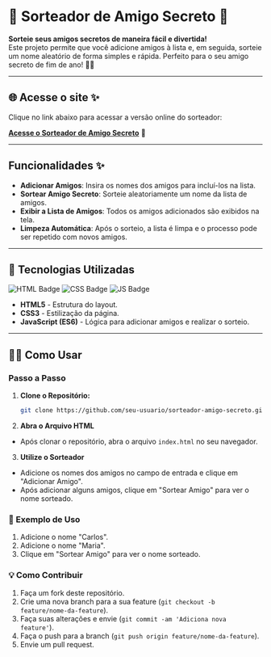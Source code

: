 # 🎉 Sorteador de Amigo Secreto 🎉

**Sorteie seus amigos secretos de maneira fácil e divertida!**  
Este projeto permite que você adicione amigos à lista e, em seguida, sorteie um nome aleatório de forma simples e rápida. Perfeito para o seu amigo secreto de fim de ano! 🎄🎁

---
## 🌐 Acesse o site ✨
Clique no link abaixo para acessar a versão online do sorteador:

[**Acesse o Sorteador de Amigo Secreto**](https://oliveirarmulo.github.io/amigo-secreto/) 🌟

---

## Funcionalidades ✨
- **Adicionar Amigos**: Insira os nomes dos amigos para incluí-los na lista.
- **Sortear Amigo Secreto**: Sorteie aleatoriamente um nome da lista de amigos.
- **Exibir a Lista de Amigos**: Todos os amigos adicionados são exibidos na tela.
- **Limpeza Automática**: Após o sorteio, a lista é limpa e o processo pode ser repetido com novos amigos.

---

## 🚀 Tecnologias Utilizadas

![HTML Badge](https://img.shields.io/badge/HTML-5-orange)  ![CSS Badge](https://img.shields.io/badge/CSS-3-blue)  ![JS Badge](https://img.shields.io/badge/JavaScript-ES6-yellowgreen)  

- **HTML5** - Estrutura do layout.
- **CSS3** - Estilização da página.
- **JavaScript (ES6)** - Lógica para adicionar amigos e realizar o sorteio.

---

## 🧑‍💻 Como Usar

### Passo a Passo
1. **Clone o Repositório:**
   ```bash
   git clone https://github.com/seu-usuario/sorteador-amigo-secreto.git](https://github.com/OliveiraRmulo/amigo-secreto.git)

2. **Abra o Arquivo HTML**
- Após clonar o repositório, abra o arquivo `index.html` no seu navegador.
3. **Utilize o Sorteador**
- Adicione os nomes dos amigos no campo de entrada e clique em "Adicionar Amigo".
- Após adicionar alguns amigos, clique em "Sortear Amigo" para ver o nome sorteado.

### 🎨 Exemplo de Uso
1. Adicione o nome "Carlos".
2. Adicione o nome "Maria".
3. Clique em "Sortear Amigo" para ver o nome sorteado.

### 💡 Como Contribuir
1. Faça um fork deste repositório.
2. Crie uma nova branch para a sua feature (`git checkout -b feature/nome-da-feature`).
3. Faça suas alterações e envie (`git commit -am 'Adiciona nova feature'`).
4. Faça o push para a branch (`git push origin feature/nome-da-feature`).
5. Envie um pull request.
